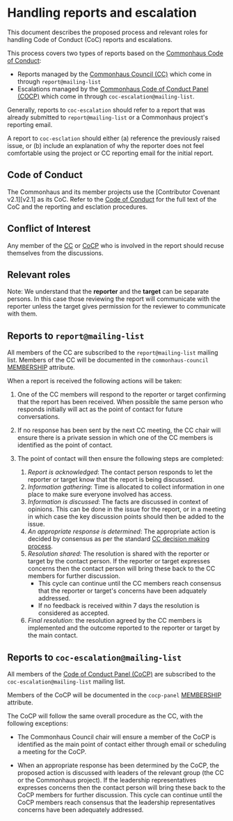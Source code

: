 # Handling reports and escalation

This document describes the proposed process and relevant roles for handling Code of Conduct (CoC) reports and escalations.

This process covers two types of reports based on the [Commonhaus Code of Conduct](../CODE_OF_CONDUCT.md):

* Reports managed by the [Commonhaus Council (CC)][cc] which come in through `report@mailing-list`
* Escalations managed by the [Commonhaus Code of Conduct Panel (COCP)][cocp] which come in through `coc-escalation@mailing-list`.

Generally, reports to `coc-escalation` should refer to a report that was already submitted to `report@mailing-list` or a Commonhaus project's reporting email.

A report to `coc-esclation` should either (a) reference the previously raised issue, or (b) include an explanation of why the reporter does not feel comfortable using the project or CC reporting email for the initial report.

[cc]: ../COUNCIL_CHARTER.md "Commonhaus Council"
[cc-dm]: ../COUNCIL_CHARTER.md#decision-making-and-voting
[coc]: ../CODE_OF_CONDUCT.md
[cocp]: #code-of-conduct-panel "Code of Conduct Panel"

## Code of Conduct

The Commonhaus and its member projects use the [Contributor Covenant v2.1][v2.1] as its CoC. Refer to the [Code of Conduct][coc] for the full text of the CoC and the reporting and esclation procedures.

## Conflict of Interest

Any member of the [CC][cc] or [CoCP][cocp] who is involved in the report should recuse themselves from the discussions.

## Relevant roles

Note: We understand that the **reporter** and the **target** can be separate persons. In this case those reviewing the report will communicate with the reporter unless the target gives permission for the reviewer to communicate with them.

## Reports to `report@mailing-list`

All members of the CC are subscribed to the `report@mailing-list` mailing list. Members of the CC will be documented in the `commonhaus-council` [MEMBERSHIP](MEMBERSHIP.yaml) attribute.

When a report is received the following actions will be taken:

1. One of the CC members will respond to the reporter or target confirming that the report has been received. When possible the same person who responds initially will act as the point of contact for future conversations.

2. If no response has been sent by the next CC meeting, the CC chair will ensure there is a private session in which one of the CC members is identified as the point of contact.

3. The point of contact will then ensure the following steps are completed:

   1. *Report is acknowledged*: The contact person responds to let the reporter or target know that the report is being discussed.
   2. *Information gathering*: Time is allocated to collect information in one place to make sure everyone involved has access.
   3. *Information is discussed*: The facts are discussed in context of opinions. This can be done in the issue for the report, or in a meeting in which case the key discussion points should then be added to the issue.
   4. *An appropriate response is determined*: The appropriate action is decided by consensus as per the standard [CC decision making process][cc-dm].
   5. *Resolution shared:* The resolution is shared with the reporter or target by the contact person. If the reporter or target expresses concerns then the contact person will bring these back to the CC members for further discussion. 
       - This cycle can continue until the CC members reach consensus that the reporter or target's concerns have been adquately addressed. 
       - If no feedback is received within 7 days the resolution is considered as accepted.
   6. *Final resolution*: the resolution agreed by the CC members is implemented and the outcome reported to the reporter or target by the main contact.

## Reports to `coc-escalation@mailing-list`

All members of the [Code of Conduct Panel (CoCP)][cocp]
are subscribed to the `coc-escalation@mailing-list` mailing list. 

Members of the CoCP will be documented in the `cocp-panel` [MEMBERSHIP](MEMBERSHIP.yaml) attribute.

The CoCP will follow the same overall procedure as the CC, with the following exceptions: 

- The Commonhaus Council chair will ensure a member of the CoCP is identified as the main point of contact either through email or scheduling a meeting for the CoCP.

- When an appropriate response has been determined by the CoCP, the proposed action is discussed with leaders of the relevant group (the CC or the Commonhaus project). If the leadership representatives expresses concerns then the contact person will bring these back to the CoCP members for further discussion. This cycle can continue until the CoCP members reach consensus that the leadership representatives concerns have been adequately addressed.

